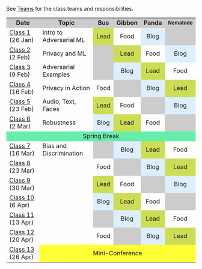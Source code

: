 See [Teams](/teams) for the class teams and responsibilities.

<table>
<tr bgcolor="#CCC"><td style="text-align:center" width="20%"><b>Date</b></td><td width="30%" style="text-align:center"><b>Topic</b></td><td style="text-align:center" width="10%"><b>Bus</b></td><td style="text-align:center" width="10%"><b>Gibbon</b></td><td style="text-align:center" width=10%><b>Panda</b></td><td style="text-align:center" width=12%><b><font size="-1">Nematode</font></b></tr>

<tr><td><a href="/class1">Class 1</a> (26 Jan)</td><td>Intro to Adversarial ML</td><td style="text-align:center"  bgcolor="#CCDD55">Lead</td><td style="text-align:center" >Food</td><td style="text-align:center"  bgcolor="#DEF">Blog</td><td style="text-align:center"  bgcolor="#CCC"></td></tr>
<tr><td><a href="/class2">Class 2</a> (2 Feb)</td><td>Privacy and ML</td><td style="text-align:center"  bgcolor="#CCC"></td><td style="text-align:center"  bgcolor="#CCDD55">Lead</td><td style="text-align:center" >Food</td><td style="text-align:center"  bgcolor="#DEF">Blog</td></tr>
<tr><td><a href="/class3">Class 3</a> (9 Feb)</td><td>Adversarial Examples</td><td style="text-align:center"  bgcolor="#CCC"></td><td style="text-align:center"  bgcolor="#DEF">Blog</td><td style="text-align:center"  bgcolor="#CCDD55">Lead</td><td style="text-align:center" >Food</td></tr>
<tr><td><a href="/class4">Class 4</a> (16 Feb)</td><td>Privacy in Action</td><td style="text-align:center" >Food</td><td style="text-align:center"  bgcolor="#CCC"></td><td style="text-align:center"  bgcolor="#DEF">Blog</td><td style="text-align:center"  bgcolor="#CCDD55">Lead</td></tr>
<tr><td><a href="/class5">Class 5</a> (23 Feb)</td><td>Audio, Text, Faces</td><td style="text-align:center"  bgcolor="#CCDD55">Lead</td><td style="text-align:center" >Food</td><td style="text-align:center"  bgcolor="#CCC"></td><td style="text-align:center"  bgcolor="#DEF">Blog</td></tr>
<tr><td><a href="/class6">Class 6</a> (2 Mar)</td><td>Robustness</td><td style="text-align:center"  bgcolor="#DEF">Blog</td><td style="text-align:center"  bgcolor="#CCDD55">Lead</td><td style="text-align:center" >Food</td><td style="text-align:center"  bgcolor="#CCC"></td></tr>
<tr><td colspan=6 bgcolor="#66EEAA" style="text-align:center">Spring Break</td></tr>
<tr><td><a href="/class7">Class 7</a> (16 Mar)</td><td>Bias and Discrimination</td><td style="text-align:center"  bgcolor="#CCC"></td><td style="text-align:center"  bgcolor="#DEF">Blog</td><td style="text-align:center"  bgcolor="#CCDD55">Lead</td><td style="text-align:center" >Food</td></tr>
<tr><td><a href="/class8">Class 8</a> (23 Mar)</td><td></td><td style="text-align:center" >Food</td><td style="text-align:center"  bgcolor="#CCC"></td><td style="text-align:center"  bgcolor="#DEF">Blog</td><td style="text-align:center"  bgcolor="#CCDD55">Lead</td></tr>

<tr><td><a href="/class9">Class 9</a> (30 Mar)</td><td></td><td style="text-align:center"  bgcolor="#CCDD55">Lead</td><td style="text-align:center" >Food</td><td style="text-align:center"  bgcolor="#CCC"></td><td style="text-align:center"  bgcolor="#DEF">Blog</td></tr>
<tr><td><a href="/class10">Class 10</a> (6 Apr)</td><td></td><td style="text-align:center"  bgcolor="#DEF">Blog</td><td style="text-align:center"  bgcolor="#CCDD55">Lead</td><td style="text-align:center" >Food</td><td style="text-align:center"  bgcolor="#CCC"></td></tr>
<tr><td><a href="/class11">Class 11</a> (13 Apr)</td><td></td><td style="text-align:center"  bgcolor="#CCC"></td><td style="text-align:center"  bgcolor="#DEF">Blog</td><td style="text-align:center"  bgcolor="#CCDD55">Lead</td><td style="text-align:center" >Food</td></tr>
<tr><td><a href="/class12">Class 12</a> (20 Apr)</td><td></td><td style="text-align:center" >Food</td><td style="text-align:center"  bgcolor="#CCC"></td><td style="text-align:center"  bgcolor="#DEF">Blog</td><td style="text-align:center"  bgcolor="#CCDD55">Lead</td></tr>

<tr><td><a href="/class13">Class 13</a> (26 Apr)</td><td style="text-align:center"  colspan=5 bgcolor="#FF3" style="text-align:center">Mini-Conference</td></tr>

</table>
